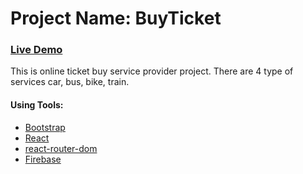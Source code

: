 # Project Name: BuyTicket

### [Live Demo](https://affectionate-easley-4dbf25.netlify.app/)

This is online ticket buy service provider project. There are 4 type of services car, bus, bike, train. 

#### Using Tools:
- [Bootstrap](https://getbootstrap.com/)
- [React](https://reactjs.org/)
- [react-router-dom](https://reactrouter.com/)
- [Firebase](https://firebase.google.com/)